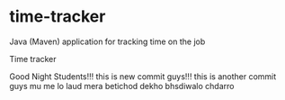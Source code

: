 # time-tracker
Java (Maven) application for tracking time on the job

Time tracker

Good Night Students!!!
this is new commit guys!!!
this is another commit guys mu me lo laud mera betichod 
dekho bhsdiwalo chdarro 
